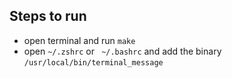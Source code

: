 ## Steps to run

- open terminal and run `make`
- open `~/.zshrc` or ` ~/.bashrc` and add the binary `/usr/local/bin/terminal_message`
